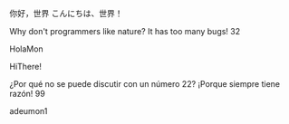 你好，世界
こんにちは、世界！

Why don't programmers like nature? It has too many bugs! 32

HolaMon

HiThere!

¿Por qué no se puede discutir con un número 22? ¡Porque siempre tiene razón! 99

adeumon1
